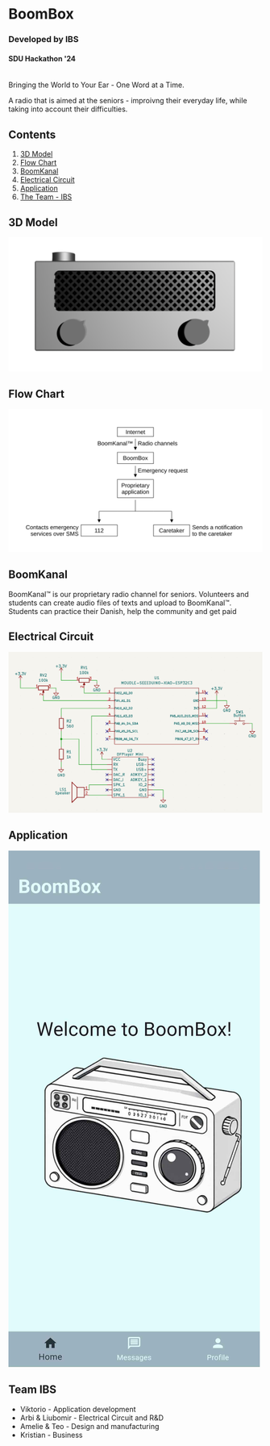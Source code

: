 # BoomBox
### Developed by IBS
#### SDU Hackathon '24      

<br/>
Bringing the World to Your Ear - One Word at a Time.        

A radio that is aimed at the seniors - improivng their everyday life, while taking into account their difficulties.


## Contents

1. [3D Model](#3D-Model)
2. [Flow Chart](#Flow-Chart)
3. [BoomKanal](#BoomKanal)
4. [Electrical Circuit](#Electrical-Circuit)
5. [Application](#Application)
6. [The Team - IBS](#Team-IBS)

## 3D Model

![3dmod](assets/boombox_render_4k.png)

## Flow Chart

![flow](assets/flow_chart.svg)

## BoomKanal

BoomKanal™ is our proprietary radio channel for seniors. Volunteers and students can create audio files of texts and upload to BoomKanal™​. 
Students can practice their Danish, help the community and get paid

## Electrical Circuit

![elec](/assets/circuit.png)

## Application

![app](assets/app_screenshot.png)

## Team IBS

- Viktorio - Application development
- Arbi & Liubomir - Electrical Circuit and R&D
- Amelie & Teo - Design and manufacturing​
- Kristian - Business